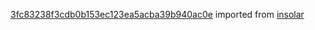 [3fc83238f3cdb0b153ec123ea5acba39b940ac0e](https://github.com/insolar/insolar/commit/3fc83238f3cdb0b153ec123ea5acba39b940ac0e) imported from [insolar](https://github.com/insolar/insolar)
